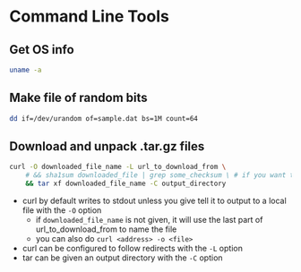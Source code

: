 # Command Line Tools

## Get OS info
```bash
uname -a
```

## Make file of random bits
```bash
dd if=/dev/urandom of=sample.dat bs=1M count=64
```

## Download and unpack .tar.gz files
```bash
curl -O downloaded_file_name -L url_to_download_from \
    # && sha1sum downloaded_file | grep some_checksum \ # if you want to do integrity checking
    && tar xf downloaded_file_name -C output_directory
```
- curl by default writes to stdout unless you give tell it to output to a local file with the `-O` option
  - if `downloaded_file_name` is not given, it will use the last part of url_to_download_from to name the file
  - you can also do `curl <address> -o <file>`
- curl can be configured to follow redirects with the `-L` option
- tar can be given an output directory with the `-C` option
